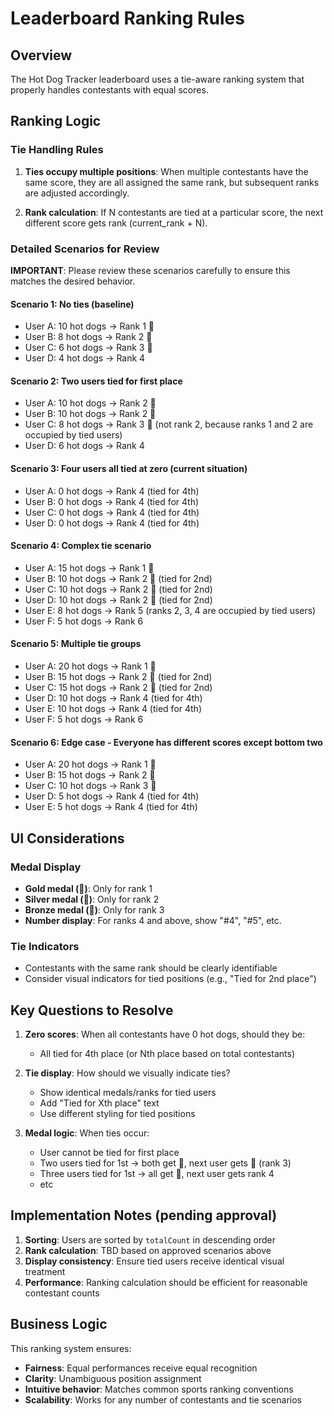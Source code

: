 # Leaderboard Ranking Rules

## Overview

The Hot Dog Tracker leaderboard uses a tie-aware ranking system that properly handles contestants with equal scores.

## Ranking Logic

### Tie Handling Rules

1. **Ties occupy multiple positions**: When multiple contestants have the same score, they are all assigned the same rank, but subsequent ranks are adjusted accordingly.

2. **Rank calculation**: If N contestants are tied at a particular score, the next different score gets rank (current_rank + N).

### Detailed Scenarios for Review

**IMPORTANT**: Please review these scenarios carefully to ensure this matches the desired behavior.

#### Scenario 1: No ties (baseline)

- User A: 10 hot dogs → Rank 1 🥇
- User B: 8 hot dogs → Rank 2 🥈  
- User C: 6 hot dogs → Rank 3 🥉
- User D: 4 hot dogs → Rank 4

#### Scenario 2: Two users tied for first place

- User A: 10 hot dogs → Rank 2 🥈
- User B: 10 hot dogs → Rank 2 🥈
- User C: 8 hot dogs → Rank 3 🥉 (not rank 2, because ranks 1 and 2 are occupied by tied users)
- User D: 6 hot dogs → Rank 4

#### Scenario 3: Four users all tied at zero (current situation)

- User A: 0 hot dogs → Rank 4 (tied for 4th)
- User B: 0 hot dogs → Rank 4 (tied for 4th)
- User C: 0 hot dogs → Rank 4 (tied for 4th)
- User D: 0 hot dogs → Rank 4 (tied for 4th)

#### Scenario 4: Complex tie scenario

- User A: 15 hot dogs → Rank 1 🥇
- User B: 10 hot dogs → Rank 2 🥈 (tied for 2nd)
- User C: 10 hot dogs → Rank 2 🥈 (tied for 2nd)  
- User D: 10 hot dogs → Rank 2 🥈 (tied for 2nd)
- User E: 8 hot dogs → Rank 5 (ranks 2, 3, 4 are occupied by tied users)
- User F: 5 hot dogs → Rank 6

#### Scenario 5: Multiple tie groups

- User A: 20 hot dogs → Rank 1 🥇
- User B: 15 hot dogs → Rank 2 🥈 (tied for 2nd)
- User C: 15 hot dogs → Rank 2 🥈 (tied for 2nd)
- User D: 10 hot dogs → Rank 4 (tied for 4th)
- User E: 10 hot dogs → Rank 4 (tied for 4th)
- User F: 5 hot dogs → Rank 6

#### Scenario 6: Edge case - Everyone has different scores except bottom two

- User A: 20 hot dogs → Rank 1 🥇
- User B: 15 hot dogs → Rank 2 🥈
- User C: 10 hot dogs → Rank 3 🥉
- User D: 5 hot dogs → Rank 4 (tied for 4th)
- User E: 5 hot dogs → Rank 4 (tied for 4th)

## UI Considerations

### Medal Display

- **Gold medal (🥇)**: Only for rank 1
- **Silver medal (🥈)**: Only for rank 2  
- **Bronze medal (🥉)**: Only for rank 3
- **Number display**: For ranks 4 and above, show "#4", "#5", etc.

### Tie Indicators

- Contestants with the same rank should be clearly identifiable
- Consider visual indicators for tied positions (e.g., "Tied for 2nd place")

## Key Questions to Resolve

1. **Zero scores**: When all contestants have 0 hot dogs, should they be:
   - All tied for 4th place (or Nth place based on total contestants)

2. **Tie display**: How should we visually indicate ties?
   - Show identical medals/ranks for tied users
   - Add "Tied for Xth place" text
   - Use different styling for tied positions

3. **Medal logic**: When ties occur:
   - User cannot be tied for first place
   - Two users tied for 1st → both get 🥈, next user gets 🥉 (rank 3)
   - Three users tied for 1st → all get 🥉, next user gets rank 4
   - etc

## Implementation Notes (pending approval)

1. **Sorting**: Users are sorted by `totalCount` in descending order
2. **Rank calculation**: TBD based on approved scenarios above
3. **Display consistency**: Ensure tied users receive identical visual treatment
4. **Performance**: Ranking calculation should be efficient for reasonable contestant counts

## Business Logic

This ranking system ensures:

- **Fairness**: Equal performances receive equal recognition
- **Clarity**: Unambiguous position assignment
- **Intuitive behavior**: Matches common sports ranking conventions
- **Scalability**: Works for any number of contestants and tie scenarios
